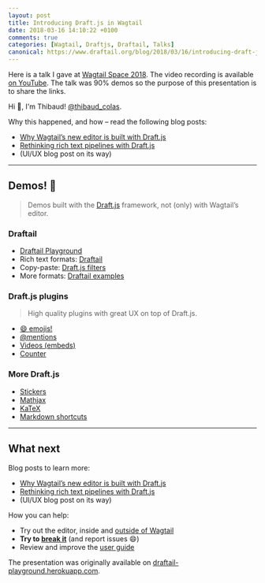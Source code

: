 ```yaml
---
layout: post
title: Introducing Draft.js in Wagtail
date: 2018-03-16 14:10:22 +0100
comments: true
categories: [Wagtail, Draftjs, Draftail, Talks]
canonical: https://www.draftail.org/blog/2018/03/16/introducing-draft-js-in-wagtail
---
```


Here is a talk I gave at [Wagtail Space 2018](https://www.wagtail.space). The video recording is available [on YouTube](https://www.youtube.com/watch?v=mf8AS5EwHvc). The talk was 90% demos so the purpose of this presentation is to share the links.

<!-- more -->

Hi 👋, I'm Thibaud! [@thibaud_colas](https://twitter.com/thibaud_colas).

Why this happened, and how – read the following blog posts:

* [Why Wagtail’s new editor is built with Draft.js](https://www.draftail.org/blog/2018/03/05/why-wagtail-new-editor-is-built-with-draft-js)
* [Rethinking rich text pipelines with Draft.js](https://www.draftail.org/blog/2018/03/13/rethinking-rich-text-pipelines-with-draft-js)
* (UI/UX blog post on its way)

---

## Demos! 🌈

> Demos built with the [Draft.js](https://draftjs.org/) framework, not (only) with Wagtail’s editor.

### Draftail

* [Draftail Playground](http://playground.draftail.org/)
* Rich text formats: [Draftail](https://www.draftail.org/)
* Copy-paste: [Draft.js filters](https://thibaudcolas.github.io/draftjs-filters/)
* More formats: [Draftail examples](https://www.draftail.org/)

### Draft.js plugins

> High quality plugins with great UX on top of Draft.js.

* [😄 emojis!](https://www.draft-js-plugins.com/plugin/emoji)
* [@mentions](https://www.draft-js-plugins.com/plugin/mention)
* [Videos (embeds)](https://www.draft-js-plugins.com/plugin/video)
* [Counter](https://www.draft-js-plugins.com/plugin/counter)

### More Draft.js

* [Stickers](https://www.draft-js-plugins.com/plugin/sticker)
* [Mathjax](https://efloti.github.io/draft-js-mathjax-plugin/)
* [KaTeX](https://letranloc.github.io/draft-js-katex-plugin/)
* [Markdown shortcuts](https://ngs.github.io/draft-js-markdown-shortcuts-plugin/)

---

## What next

Blog posts to learn more:

* [Why Wagtail’s new editor is built with Draft.js](https://www.draftail.org/blog/2018/03/05/why-wagtail-new-editor-is-built-with-draft-js)
* [Rethinking rich text pipelines with Draft.js](https://www.draftail.org/blog/2018/03/13/rethinking-rich-text-pipelines-with-draft-js)
* (UI/UX blog post on its way)

How you can help:

* Try out the editor, inside and [outside of Wagtail](https://www.draftail.org/)
* **Try to [break it](https://www.draftail.org/)** (and report issues 😄)
* Review and improve the [user guide](https://www.draftail.org/docs/user-guide)

The presentation was originally available on [draftail-playground.herokuapp.com](http://playground.draftail.org/).
